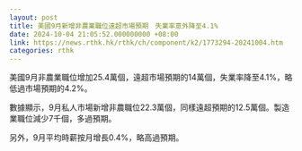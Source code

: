 ```yaml
---
layout: post
title: 美國9月新增非農業職位遠超市場預期　失業率意外降至4.1%
date: 2024-10-04 21:05:52.000000000 +08:00
link: https://news.rthk.hk/rthk/ch/component/k2/1773294-20241004.htm
categories: rthk
---
```


美國9月非農業職位增加25.4萬個，遠超市場預期的14萬個，失業率降至4.1%，略低過市場預期的4.2%。

數據顯示，9月私人市場新增非農職位22.3萬個，同樣遠超預期的12.5萬個。製造業職位減少7千個，多過預期。 

另外，9月平均時薪按月增長0.4%，略高過預期。
